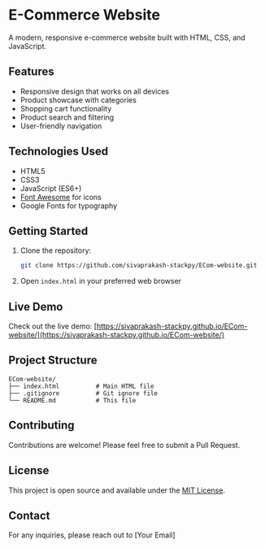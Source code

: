 # E-Commerce Website

A modern, responsive e-commerce website built with HTML, CSS, and JavaScript.

## Features

- Responsive design that works on all devices
- Product showcase with categories
- Shopping cart functionality
- Product search and filtering
- User-friendly navigation

## Technologies Used

- HTML5
- CSS3
- JavaScript (ES6+)
- [Font Awesome](https://fontawesome.com/) for icons
- Google Fonts for typography

## Getting Started

1. Clone the repository:
   ```bash
   git clone https://github.com/sivaprakash-stackpy/ECom-website.git
   ```

2. Open `index.html` in your preferred web browser

## Live Demo

Check out the live demo: [https://sivaprakash-stackpy.github.io/ECom-website/](https://sivaprakash-stackpy.github.io/ECom-website/)

## Project Structure

```
ECom-website/
├── index.html          # Main HTML file
├── .gitignore          # Git ignore file
└── README.md           # This file
```

## Contributing

Contributions are welcome! Please feel free to submit a Pull Request.

## License

This project is open source and available under the [MIT License](LICENSE).

## Contact

For any inquiries, please reach out to [Your Email]
